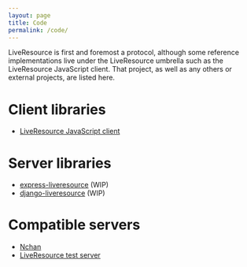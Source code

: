 ```yaml
---
layout: page
title: Code
permalink: /code/
---
```

LiveResource is first and foremost a protocol, although some reference implementations live under the LiveResource umbrella such as the LiveResource JavaScript client. That project, as well as any others or external projects, are listed here.

# Client libraries

* [LiveResource JavaScript client](https://github.com/liveresource/liveresource-client)

# Server libraries

* [express-liveresource](https://github.com/fanout/express-liveresource) (WIP)
* [django-liveresource](https://github.com/fanout/django-liveresource) (WIP)

# Compatible servers

* [Nchan](https://nchan.slact.net/)
* [LiveResource test server](https://github.com/liveresource/test-server)
